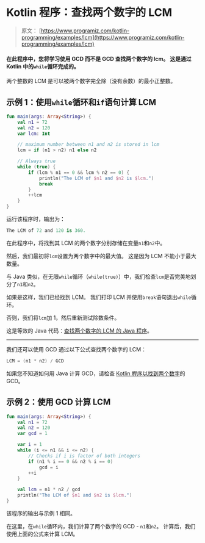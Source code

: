 # Kotlin 程序：查找两个数字的 LCM

> 原文： [https://www.programiz.com/kotlin-programming/examples/lcm](https://www.programiz.com/kotlin-programming/examples/lcm)

#### 在此程序中，您将学习使用 GCD 而不是 GCD 查找两个数字的 lcm。 这是通过 Kotlin 中的`while`循环完成的。

两个整数的 LCM 是可以被两个数字完全除（没有余数）的最小正整数。

## 示例 1：使用`while`循环和`if`语句计算 LCM

```kt
fun main(args: Array<String>) {
    val n1 = 72
    val n2 = 120
    var lcm: Int

    // maximum number between n1 and n2 is stored in lcm
    lcm = if (n1 > n2) n1 else n2

    // Always true
    while (true) {
        if (lcm % n1 == 0 && lcm % n2 == 0) {
            println("The LCM of $n1 and $n2 is $lcm.")
            break
        }
        ++lcm
    }
}
```

运行该程序时，输出为：

```kt
The LCM of 72 and 120 is 360.
```

在此程序中，将找到其 LCM 的两个数字分别存储在变量`n1`和`n2`中。

然后，我们最初将`lcm`设置为两个数字中的最大值。 这是因为 LCM 不能小于最大数量。

与 Java 类似，在无限`while`循环（`while(true)`）中，我们检查`lcm`是否完美地划分了`n1`和`n2`。

如果是这样，我们已经找到 LCM。 我们打印 LCM 并使用`break`语句退出`while`循环。

否则，我们将`lcm`加 1，然后重新测试除数条件。

这是等效的 Java 代码：[查找两个数字的 LCM 的 Java 程序](/java-programming/examples/lcm "How to find LCM of two numbers in Java?")。

* * *

我们还可以使用 GCD 通过以下公式查找两个数字的 LCM：

```kt
LCM = (n1 * n2) / GCD
```

如果您不知道如何用 Java 计算 GCD，请检查 [Kotlin 程序以找到两个数字](/kotlin-programming/examples/hcf-gcd "How to find GCD of two numbers in Kotlin?")的 GCD。

## 示例 2：使用 GCD 计算 LCM

```kt
fun main(args: Array<String>) {
    val n1 = 72
    val n2 = 120
    var gcd = 1

    var i = 1
    while (i <= n1 && i <= n2) {
        // Checks if i is factor of both integers
        if (n1 % i == 0 && n2 % i == 0)
            gcd = i
        ++i
    }

    val lcm = n1 * n2 / gcd
    println("The LCM of $n1 and $n2 is $lcm.")
}
```

该程序的输出与示例 1 相同。

在这里，在`while`循环内，我们计算了两个数字的 GCD - `n1`和`n2`。 计算后，我们使用上面的公式来计算 LCM。